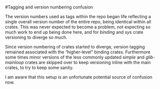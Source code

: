 #Tagging and version numbering confusion

The version numbers used as tags within the repo began life reflecting a single overall version
number of the entire repo, being identical within all crates. This was never expected to become a
problem, not expecting so much work to end up being done here, and for *binding* and *sys* crate
versioning to diverge so much.

Since version numbering of crates started to diverge, version tagging remained associated with the
“higher-level” binding crates. Furthermore some times minor versions of the less commonly updated
*simple* and *glib-mainloop* crates are skipped over to keep versioning inline with the main crates,
to try to keep some sanity.

I am aware that this setup is an unfortunate potential source of confusion now.
